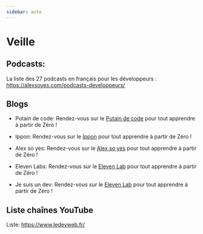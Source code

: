 ```yaml
---
sidebar: auto
---
```

# Veille

## Podcasts:
La liste des 27 podcasts en français pour les développeurs :
https://alexsoyes.com/podcasts-developpeurs/


## Blogs

- Putain de code:
    Rendez-vous sur le [Putain de code](https://putaindecode.io/) pour tout apprendre à partir de Zéro !

- Ippon:
    Rendez-vous sur le [Ippon](https://blog.ippon.fr/) pour tout apprendre à partir de Zéro !

- Alex so yes:
    Rendez-vous sur le [Alex so yes](https://alexsoyes.com/) pour tout apprendre à partir de Zéro !


- Eleven Labs:
    Rendez-vous sur le [Eleven Lab]( https://blog.eleven-labs.com/) pour tout apprendre à partir de Zéro !

     
- Je suis un dev:
    Rendez-vous sur le [Eleven Lab]( https://www.jesuisundev.com) pour tout apprendre à partir de Zéro !

    

  

 ## Liste chaînes YouTube
  
   Liste:
    https://www.ledevweb.fr/   

